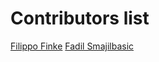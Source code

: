 # Contributors list

[Filippo Finke](https://github.com/filippofinke)
[Fadil Smajilbasic](https://github.com/FadilSmajilbasic)
